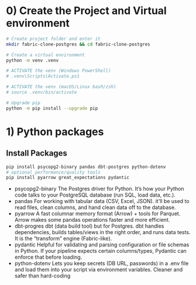 # 0) Create the Project and Virtual environment
```bash
# Create project folder and enter it
mkdir fabric-clone-postgres && cd fabric-clone-postgres

# Create a virtual environment
python -m venv .venv

# ACTIVATE the venv (Windows PowerShell)
# .venv\Scripts\Activate.ps1

# ACTIVATE the venv (macOS/Linux bash/zsh)
# source .venv/bin/activate

# Upgrade pip
python -m pip install --upgrade pip
```


# 1) Python packages

## Install Packages
```bash
pip install psycopg2-binary pandas dbt-postgres python-dotenv
# optional performance/quality tools
pip install pyarrow great_expectations pydantic
```

- psycopg2-binary
  The Postgres driver for Python. It’s how your Python code talks to your PostgreSQL database (run SQL, load data, etc.).
- pandas
  For working with tabular data (CSV, Excel, JSON). it'll be used to read files, clean columns, and hand clean data off to the database.
- pyarrow
  A fast columnar memory format (Arrow) + tools for Parquet. Arrow makes some pandas operations faster and more efficient.
- dbt-progres
  dbt (data build tool) but for Postgres. dbt handles dependencies, builds tables/views in the right order, and runs data tests.
  It is the “transform” engine (Fabric-like).
- pydantic
  Helpful for validating and parsing configuration or file schemas in Python. If your pipeline expects certain columns/types, Pydantic can enforce that before loading.
- python-dotenv
  Lets you keep secrets (DB URL, passwords) in a .env file and load them into your script via environment variables. Cleaner and safer than hard-coding

